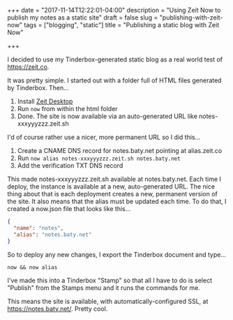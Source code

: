 +++
date = "2017-11-14T12:22:01-04:00"
description = "Using Zeit Now to publish my notes as a static site"
draft = false
slug = "publishing-with-zeit-now"
tags = ["blogging", "static"]
title = "Publishing a static blog with Zeit Now"

+++

I decided to use my Tinderbox-generated static blog as a real world test of https://zeit.co.

It was pretty simple. I started out with a folder full of HTML files generated by Tinderbox. Then...

1. Install [Zeit Desktop](https://zeit.co/download)
1. Run `now` from within the html folder
1. Done. The site is now available via an auto-generated URL like notes-xxxyyyzzz.zeit.sh

I'd of course rather use a nicer, more permanent URL so I did this...

1. Create a CNAME DNS record for notes.baty.net pointing at alias.zeit.co
1. Run `now alias notes-xxxyyyzzz.zeit.sh notes.baty.net`
1. Add the verification TXT DNS record

This made notes-xxxyyyzzz.zeit.sh available at notes.baty.net. Each time I deploy, the instance is available at a new, auto-generated URL. The nice thing about that is each deployment creates a new, permanent version of the site. It also means that the alias must be updated each time. To do that, I created a now.json file that looks like this...

```json
{
  "name": "notes",
  "alias": "notes.baty.net"
}
```
So to deploy any new changes, I export the Tinderbox document and type...

`now && now alias`

I've made this into a Tinderbox "Stamp" so that all I have to do is select "Publish" from the Stamps menu and it runs the commands for me.

This means the site is available, with automatically-configured SSL, at https://notes.baty.net/. Pretty cool.
